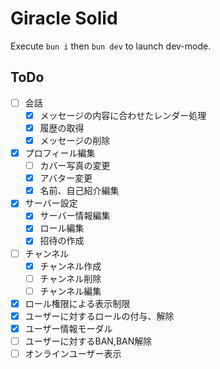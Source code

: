 # Giracle Solid

Execute `bun i` then `bun dev` to launch dev-mode.

## ToDo
- [ ] 会話
  - [x] メッセージの内容に合わせたレンダー処理
  - [x] 履歴の取得
  - [x] メッセージの削除
- [x] プロフィール編集
  - [ ] カバー写真の変更
  - [x] アバター変更
  - [x] 名前、自己紹介編集
- [x] サーバー設定
  - [x] サーバー情報編集
  - [x] ロール編集
  - [x] 招待の作成
- [ ] チャンネル
  - [x] チャンネル作成
  - [ ] チャンネル削除
  - [ ] チャンネル編集
- [x] ロール権限による表示制限
- [x] ユーザーに対するロールの付与、解除
- [x] ユーザー情報モーダル
- [ ] ユーザーに対するBAN,BAN解除
- [ ] オンラインユーザー表示
